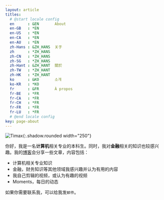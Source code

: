 ```yaml
---
layout: article
titles:
  # @start locale config
  en      : &EN       About
  en-GB   : *EN
  en-US   : *EN
  en-CA   : *EN
  en-AU   : *EN
  zh-Hans : &ZH_HANS  关于
  zh      : *ZH_HANS
  zh-CN   : *ZH_HANS
  zh-SG   : *ZH_HANS
  zh-Hant : &ZH_HANT  關於
  zh-TW   : *ZH_HANT
  zh-HK   : *ZH_HANT
  ko      : &KO       소개
  ko-KR   : *KO
  fr      : &FR       À propos
  fr-BE   : *FR
  fr-CA   : *FR
  fr-CH   : *FR
  fr-FR   : *FR
  fr-LU   : *FR
  # @end locale config
key: page-about
---
```










![Timax](https://raw.githubusercontent.com/TimaxThu/timaxthu.github.io/master/pictures/about.jpg){:.shadow.rounded width="250"}

你好，我是一名**计算机**相关专业的本科生。同时，我对**金融**相关的知识也较感兴趣。我的[博客](https://timaxthu.github.io/)会分享一些文章，内容包括：

* 计算机相关专业知识
* 金融，财务知识等其他领域我感兴趣并认为有用的内容
* 我自己剪辑的视频，或认为有趣的视频
* Moments，每日的动态





如果你需要联系我，可以给我发`邮件`。
